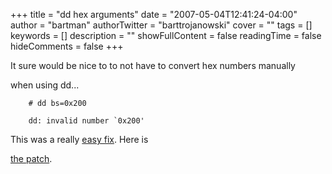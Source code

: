 +++
title = "dd hex arguments"
date = "2007-05-04T12:41:24-04:00"
author = "bartman"
authorTwitter = "barttrojanowski"
cover = ""
tags = []
keywords = []
description = ""
showFullContent = false
readingTime = false
hideComments = false
+++

It sure would be nice to to not have to convert hex numbers manually

when using dd...



        # dd bs=0x200

        dd: invalid number `0x200'



This was a really [easy fix](http://bugs.debian.org/cgi-bin/bugreport.cgi?bug=422275).  Here is 

[the patch](http://www.jukie.net/~bart/patches/coreutils/20070504/0001-support-0x-prefix-on-number-arguments-passed-to-dd.patch).


